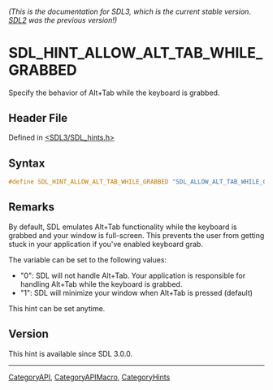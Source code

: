 ###### (This is the documentation for SDL3, which is the current stable version. [SDL2](https://wiki.libsdl.org/SDL2/) was the previous version!)
# SDL_HINT_ALLOW_ALT_TAB_WHILE_GRABBED

Specify the behavior of Alt+Tab while the keyboard is grabbed.

## Header File

Defined in [<SDL3/SDL_hints.h>](https://github.com/libsdl-org/SDL/blob/main/include/SDL3/SDL_hints.h)

## Syntax

```c
#define SDL_HINT_ALLOW_ALT_TAB_WHILE_GRABBED "SDL_ALLOW_ALT_TAB_WHILE_GRABBED"
```

## Remarks

By default, SDL emulates Alt+Tab functionality while the keyboard is
grabbed and your window is full-screen. This prevents the user from getting
stuck in your application if you've enabled keyboard grab.

The variable can be set to the following values:

- "0": SDL will not handle Alt+Tab. Your application is responsible for
  handling Alt+Tab while the keyboard is grabbed.
- "1": SDL will minimize your window when Alt+Tab is pressed (default)

This hint can be set anytime.

## Version

This hint is available since SDL 3.0.0.

----
[CategoryAPI](CategoryAPI), [CategoryAPIMacro](CategoryAPIMacro), [CategoryHints](CategoryHints)

